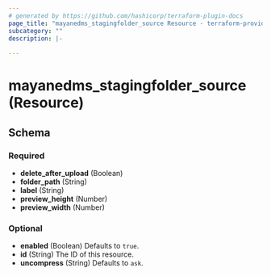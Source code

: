 ```yaml
---
# generated by https://github.com/hashicorp/terraform-plugin-docs
page_title: "mayanedms_stagingfolder_source Resource - terraform-provider-mayanedms"
subcategory: ""
description: |-
  
---
```


# mayanedms_stagingfolder_source (Resource)





<!-- schema generated by tfplugindocs -->
## Schema

### Required

- **delete_after_upload** (Boolean)
- **folder_path** (String)
- **label** (String)
- **preview_height** (Number)
- **preview_width** (Number)

### Optional

- **enabled** (Boolean) Defaults to `true`.
- **id** (String) The ID of this resource.
- **uncompress** (String) Defaults to `ask`.


